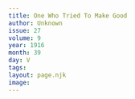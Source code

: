 ```yaml
---
title: One Who Tried To Make Good
author: Unknown
issue: 27
volume: 9
year: 1916
month: 39
day: V
tags:
layout: page.njk
image:
---
```



